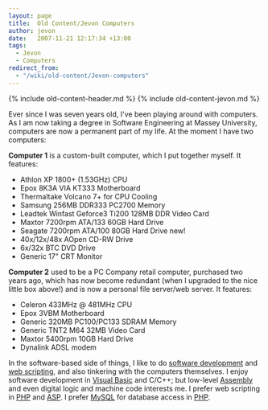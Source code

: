 ```yaml
---
layout: page
title:  Old Content/Jevon Computers
author: jevon
date:   2007-11-21 12:17:34 +13:00
tags:
  - Jevon
  - Computers
redirect_from:
  - "/wiki/old-content/Jevon-computers"
---
```


{% include old-content-header.md %}
{% include old-content-jevon.md %}

Ever since I was seven years old, I've been playing around with computers. As I am now taking a degree in Software Engineering at Massey University, computers are now a permanent part of my life. At the moment I have two computers:

**Computer 1** is a custom-built computer, which I put together myself. It features:
* Athlon XP 1800+ (1.53GHz) CPU
* Epox 8K3A VIA KT333 Motherboard
* Thermaltake Volcano 7+ for CPU Cooling
* Samsung 256MB DDR333 PC2700 Memory
* Leadtek Winfast Geforce3 Ti200 128MB DDR Video Card
* Maxtor 7200rpm ATA/133 60GB Hard Drive
* Seagate 7200rpm ATA/100 80GB Hard Drive new!
* 40x/12x/48x AOpen CD-RW Drive
* 6x/32x BTC DVD Drive
* Generic 17" CRT Monitor

**Computer 2** used to be a PC Company retail computer, purchased two years ago, which has now become redundant (when I upgraded to the nice little box above!) and is now a personal file server/web server. It features:
* Celeron 433MHz @ 481MHz CPU
* Epox 3VBM Motherboard
* Generic 320MB PC100/PC133 SDRAM Memory
* Generic TNT2 M64 32MB Video Card
* Maxtor 5400rpm 10GB Hard Drive
* Dynalink ADSL modem

In the software-based side of things, I like to do [software development](software.md) and [web scripting](web-development.md), and also tinkering with the computers themselves. I enjoy software development in [Visual Basic](visual-basic.md) and C/C++; but low-level [Assembly](assembly.md) and even digital logic and machine code interests me. I prefer web scripting in [PHP](php.md) and [ASP](asp.md). I prefer [MySQL](mysql.md) for database access in [PHP](php.md).

